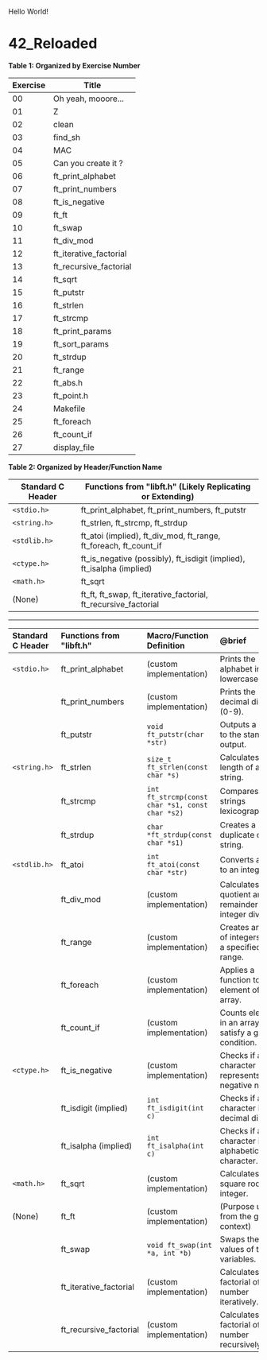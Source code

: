 Hello World!

# 42_Reloaded


**Table 1: Organized by Exercise Number**

| Exercise | Title                                       |
|---|---|
| 00       | Oh yeah, mooore...                          |
| 01       | Z                                          |
| 02       | clean                                       |
| 03       | find_sh                                    |
| 04       | MAC                                        |
| 05       | Can you create it ?                          |
| 06       | ft_print_alphabet                           |
| 07       | ft_print_numbers                            |
| 08       | ft_is_negative                              |
| 09       | ft_ft                                      |
| 10       | ft_swap                                     |
| 11       | ft_div_mod                                  |
| 12       | ft_iterative_factorial                       |
| 13       | ft_recursive_factorial                      |
| 14       | ft_sqrt                                     |
| 15       | ft_putstr                                   |
| 16       | ft_strlen                                   |
| 17       | ft_strcmp                                   |
| 18       | ft_print_params                             |
| 19       | ft_sort_params                              |
| 20       | ft_strdup                                  |
| 21       | ft_range                                    |
| 22       | ft_abs.h                                    |
| 23       | ft_point.h                                   |
| 24       | Makefile                                     |
| 25       | ft_foreach                                  |
| 26       | ft_count_if                                 |
| 27       | display_file                                |

**Table 2: Organized by Header/Function Name**

| Standard C Header | Functions from "libft.h" (Likely Replicating or Extending) |
|-------------------|-------------------------------------------------------------|
| `<stdio.h>`        | ft_print_alphabet, ft_print_numbers, ft_putstr             |
| `<string.h>`       | ft_strlen, ft_strcmp, ft_strdup                           |
| `<stdlib.h>`      | ft_atoi (implied), ft_div_mod, ft_range, ft_foreach, ft_count_if |
| `<ctype.h>`       | ft_is_negative (possibly), ft_isdigit (implied), ft_isalpha (implied)  |
| `<math.h>`        | ft_sqrt                                                  |
| (None)            | ft_ft, ft_swap, ft_iterative_factorial, ft_recursive_factorial |


---

| Standard C Header | Functions from "libft.h" | Macro/Function Definition      | @brief                                                           |
|:-------------------|:------------------------|:-------------------------------|:----------------------------------------------------------------|
| `<stdio.h>`        | ft_print_alphabet        | (custom implementation)        | Prints the alphabet in lowercase.                                |
|                     | ft_print_numbers         | (custom implementation)        | Prints the decimal digits (0-9).                                 |
|                     | ft_putstr               | `void ft_putstr(char *str)`  | Outputs a string to the standard output.                          |
| `<string.h>`       | ft_strlen                | `size_t ft_strlen(const char *s)` | Calculates the length of a string.                                |
|                     | ft_strcmp                | `int ft_strcmp(const char *s1, const char *s2)` | Compares two strings lexicographically.                           |
|                     | ft_strdup               | `char *ft_strdup(const char *s1)` | Creates a duplicate of a string.                                 |
| `<stdlib.h>`      | ft_atoi                 | `int ft_atoi(const char *str)` | Converts a string to an integer.                                  |
|                     | ft_div_mod               | (custom implementation)        | Calculates the quotient and remainder of integer division.       |
|                     | ft_range                 | (custom implementation)        | Creates an array of integers within a specified range.            |
|                     | ft_foreach               | (custom implementation)        | Applies a function to each element of an array.                   |
|                     | ft_count_if              | (custom implementation)        | Counts elements in an array that satisfy a given condition.       |
| `<ctype.h>`       | ft_is_negative           | (custom implementation)        | Checks if a character represents a negative number.              |
|                     | ft_isdigit (implied)     | `int ft_isdigit(int c)`         | Checks if a character is a decimal digit.                         |
|                     | ft_isalpha (implied)     | `int ft_isalpha(int c)`         | Checks if a character is an alphabetic character.                 |
| `<math.h>`        | ft_sqrt                 | (custom implementation)        | Calculates the square root of an integer.                         |
| (None)            | ft_ft                   | (custom implementation)        | (Purpose unclear from the given context)                         |
|                     | ft_swap                  | `void ft_swap(int *a, int *b)`  | Swaps the values of two variables.                                |
|                     | ft_iterative_factorial   | (custom implementation)        | Calculates the factorial of a number iteratively.                |
|                     | ft_recursive_factorial  | (custom implementation)        | Calculates the factorial of a number recursively.               |
